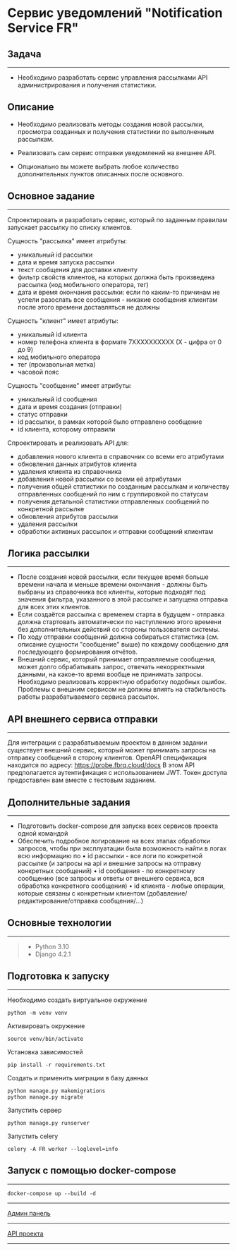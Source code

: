 Сервис уведомлений "Notification Service FR"
============================

Задача
------
---

* Необходимо разработать сервис управления рассылками API администрирования и получения статистики.

Описание
--------

* Необходимо реализовать методы создания новой рассылки, просмотра созданных и получения статистики по выполненным
  рассылкам.

* Реализовать сам сервис отправки уведомлений на внешнее API.

* Опционально вы можете выбрать любое количество дополнительных пунктов описанных после основного.

Основное задание
----------------
---
Спроектировать и разработать сервис, который по заданным правилам запускает рассылку по списку клиентов.

Сущность "рассылка" имеет атрибуты:

* уникальный id рассылки
* дата и время запуска рассылки
* текст сообщения для доставки клиенту
* фильтр свойств клиентов, на которых должна быть произведена рассылка (код мобильного оператора, тег)
* дата и время окончания рассылки: если по каким-то причинам не успели разослать все сообщения - никакие сообщения
  клиентам после этого времени доставляться не должны

Сущность "клиент" имеет атрибуты:

* уникальный id клиента
* номер телефона клиента в формате 7XXXXXXXXXX (X - цифра от 0 до 9)
* код мобильного оператора
* тег (произвольная метка)
* часовой пояс

Сущность "сообщение" имеет атрибуты:

* уникальный id сообщения
* дата и время создания (отправки)
* статус отправки
* id рассылки, в рамках которой было отправлено сообщение
* id клиента, которому отправили

Спроектировать и реализовать API для:

* добавления нового клиента в справочник со всеми его атрибутами
* обновления данных атрибутов клиента
* удаления клиента из справочника
* добавления новой рассылки со всеми её атрибутами
* получения общей статистики по созданным рассылкам и количеству отправленных сообщений по ним с группировкой по
  статусам
* получения детальной статистики отправленных сообщений по конкретной рассылке
* обновления атрибутов рассылки
* удаления рассылки
* обработки активных рассылок и отправки сообщений клиентам

Логика рассылки
---------------
---

* После создания новой рассылки, если текущее время больше времени начала и меньше времени окончания - должны быть
  выбраны из справочника все клиенты, которые подходят под значения фильтра, указанного в этой рассылке и запущена
  отправка для всех этих клиентов.
* Если создаётся рассылка с временем старта в будущем - отправка должна стартовать автоматически по наступлению этого
  времени без дополнительных действий со стороны пользователя системы.
* По ходу отправки сообщений должна собираться статистика (см. описание сущности "сообщение" выше) по каждому сообщению
  для последующего формирования отчётов.
* Внешний сервис, который принимает отправляемые сообщения, может долго обрабатывать запрос, отвечать некорректными
  данными, на какое-то время вообще не принимать запросы. Необходимо реализовать корректную обработку подобных ошибок.
  Проблемы с внешним сервисом не должны влиять на стабильность работы разрабатываемого сервиса рассылок.

API внешнего сервиса отправки
-----------------------------
---
Для интеграции с разрабатываемым проектом в данном задании существует внешний сервис, который может принимать запросы на
отправку сообщений в сторону клиентов.
OpenAPI спецификация находится по адресу: https://probe.fbrq.cloud/docs
В этом API предполагается аутентификация с использованием JWT. Токен доступа предоставлен вам вместе с тестовым
заданием.

Дополнительные задания
----------------------
---
* Подготовить docker-compose для запуска всех сервисов проекта одной командой
* Обеспечить подробное логирование на всех этапах обработки запросов, чтобы при эксплуатации была возможность найти в логах всю информацию по
• id рассылки - все логи по конкретной рассылке (и запросы на api и внешние запросы на отправку конкретных сообщений)
• id сообщения - по конкретному сообщению (все запросы и ответы от внешнего сервиса, вся обработка конкретного сообщения)
• id клиента - любые операции, которые связаны с конкретным клиентом (добавление/редактирование/отправка сообщения/…)

Основные технологии
-------------------
---

> * Python 3.10
> * Django 4.2.1

Подготовка к запуску
--------------------
---
Необходимо создать виртуальное окружение

```
python -m venv venv
```
Активировать окружение

```
source venv/bin/activate
```
Установка зависимостей

```
pip install -r requirements.txt
```

Создать и применить миграции в базу данных

```
python manage.py makemigrations
python manage.py migrate
```

Запустить сервер

```
python manage.py runserver
```

Запустить celery

```
celery -A FR worker --loglevel=info
```

Запуск с помощью docker-compose
-------------------------------
---

~~~
docker-compose up --build -d 
~~~

---

[Админ панель](http://127.0.0.1:8000/admin/)

---

[API проекта](http://127.0.0.1:8000/api/)

---
